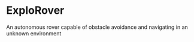 # ExploRover
An autonomous rover capable of obstacle avoidance and navigating in an unknown environment
